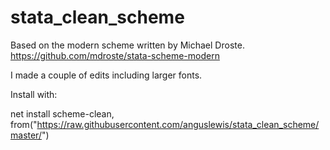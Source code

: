 # stata_clean_scheme

Based on the modern scheme written by Michael Droste. https://github.com/mdroste/stata-scheme-modern

I made a couple of edits including larger fonts.

Install with: 

net install scheme-clean, from("https://raw.githubusercontent.com/anguslewis/stata_clean_scheme/master/")
